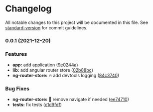 # Changelog

All notable changes to this project will be documented in this file. See [standard-version](https://github.com/conventional-changelog/standard-version) for commit guidelines.

### 0.0.1 (2021-12-20)


### Features

* **app:** add application ([9e0244a](https://github.com/ngneat/elf-ng-router-store/commit/9e0244a665401b7da5f8a0a0dff7556ec498b255))
* **lib:** add angular router store ([02b88bc](https://github.com/ngneat/elf-ng-router-store/commit/02b88bc748ae291faf808cf714cf2985b974afb3))
* **ng-router-store:** 🔥 add devtools logging ([84c3740](https://github.com/ngneat/elf-ng-router-store/commit/84c3740780b5ea732c07a40e3fc086614d954536))


### Bug Fixes

* **ng-router-store:** 🐞 remove navigate if needed ([ee74710](https://github.com/ngneat/elf-ng-router-store/commit/ee74710df4f87a5eaee7ba66669715a047acd55b))
* **tests:** fix tests ([c1d9fdf](https://github.com/ngneat/elf-ng-router-store/commit/c1d9fdf9ba38b388330e41a89c34b88097047b4f))
